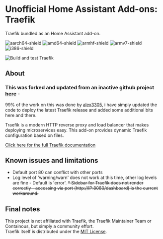# Unofficial Home Assistant Add-ons: Traefik

Traefik bundled as an Home Assistant add-on.

![aarch64-shield](https://img.shields.io/badge/aarch64-yes-green)
![amd64-shield](https://img.shields.io/badge/amd64-yes-green)
![armhf-shield](https://img.shields.io/badge/armhf-yes-green)
![armv7-shield](https://img.shields.io/badge/armv7-yes-green)
![i386-shield](https://img.shields.io/badge/i386-yes-green)

![Build and test Traefik](https://github.com/boomam/home-assistant-addons/workflows/Build%20and%20test%20Traefik/badge.svg?branch=master)

## About
### This was forked and updated from an inactive github project [here](https://alxx.nl/home-assistant-addons/) -  
99% of the work on this was done by [alex3305](https://github.com/alex3305), i have simply updated the code to deploy the latest Traefik release and added some additional bits here and there.

Traefik is a modern HTTP reverse proxy and load balancer that makes deploying microservices easy. This add-on provides dynamic Traefik configuration based on files.

[Click here for the full Traefik documentation](https://docs.traefik.io/)

## Known issues and limitations

* Default port 80 can conflict with other ports
* Log level of 'warning/warn' does not work at this time, other log levels are fine - Default is 'error'.
~~* Sidebar for Traefik does not render correctly - accessing via port (http://IP:8080/dashboard) is the current workaround.~~

## Final notes

This project is not affiliated with Traefik, the Traefik Maintainer Team or Containous, but simply a community effort.  
Traefik itself is distributed under the [MIT License](https://github.com/containous/traefik/blob/master/LICENSE.md).
